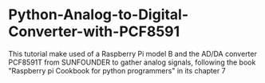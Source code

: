 # Python-Analog-to-Digital-Converter-with-PCF8591
This tutorial make used of a Raspberry Pi model B and the AD/DA converter PCF8591T from SUNFOUNDER to gather analog signals, following the book "Raspberry pi Cookbook for python programmers" in its chapter 7
